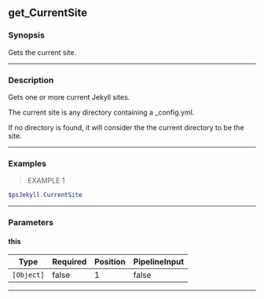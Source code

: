 get_CurrentSite
---------------

### Synopsis
Gets the current site.

---

### Description

Gets one or more current Jekyll sites.

The current site is any directory containing a _config.yml.  

If no directory is found, it will consider the the current directory to be the site.

---

### Examples
> EXAMPLE 1

```PowerShell
$psJekyll.CurrentSite
```

---

### Parameters
#### **this**

|Type      |Required|Position|PipelineInput|
|----------|--------|--------|-------------|
|`[Object]`|false   |1       |false        |

---
